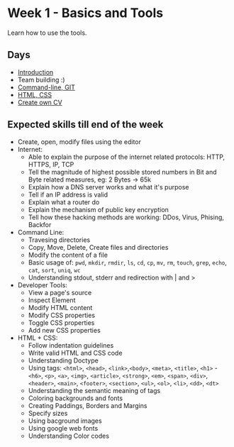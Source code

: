 # Week 1 - Basics and Tools
Learn how to use the tools.

## Days
 - [Introduction](1-introduction)
 - Team building :)
 - [Command-line, GIT](3-command-line)
 - [HTML, CSS](4-html-css)
 - [Create own CV](5-cv)



## Expected skills till end of the week
 - Create, open, modify files using the editor
 - Internet:
   - Able to explain the purpose of the internet related protocols: HTTP, HTTPS, IP, TCP
   - Tell the magnitude of highest possible stored numbers in Bit and Byte related measures, eg: 2 Bytes -> 65k
   - Explain how a DNS server works and what it's purpose
   - Tell if an IP address is valid
   - Explain what a router do
   - Explain the mechanism of public key encryption
   - Tell how these hacking methods are working: DDos, Virus, Phising, Backfor
 - Command Line:
   - Travesing directories
   - Copy, Move, Delete, Create files and directories
   - Modify the content of a file
   - Basic usage of: `pwd`, `mkdir`, `rmdir`, `ls`, `cd`, `cp`, `mv`, `rm`, `touch`, `grep`, `echo`, `cat`, `sort`, `uniq`, `wc`
   - Understanding stdout, stderr and redirection with | and >
 - Developer Tools:
   - View a page's source
   - Inspect Element
   - Modify HTML content
   - Modify CSS properties
   - Toggle CSS properties
   - Add new CSS properties
 - HTML + CSS:
   - Follow indentation guidelines
   - Write valid HTML and CSS code
   - Understanding Doctype
   - Using tags: `<html>`, `<head>`, `<link>`,`<body>`, `<meta>`, `<title>`, `<h1>` - `<h6>`, `<p>`, `<a>`, `<img>`, `<article>`, `<strong>`, `<em>`, `<span>`, `<div>`, `<header>`, `<main>`, `<footer>`, `<section>`, `<ul>`, `<ol>`, `<li>`, `<dd>`, `<dt>`
   - Understanding the semantic meaning of tags
   - Coloring backgrounds and fonts
   - Creating Paddings, Borders and Margins
   - Specify sizes
   - Using bacground images
   - Using google web fonts
   - Understanding Color codes 
